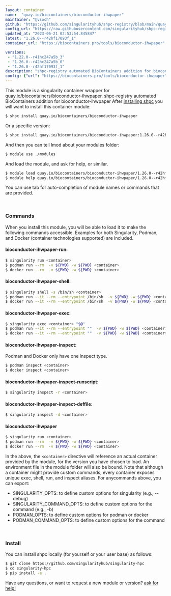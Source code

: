 ```yaml
---
layout: container
name:  "quay.io/biocontainers/bioconductor-ihwpaper"
maintainer: "@vsoch"
github: "https://github.com/singularityhub/shpc-registry/blob/main/quay.io/biocontainers/bioconductor-ihwpaper/container.yaml"
config_url: "https://raw.githubusercontent.com/singularityhub/shpc-registry/main/quay.io/biocontainers/bioconductor-ihwpaper/container.yaml"
updated_at: "2023-06-21 02:53:54.845847"
latest: "1.26.0--r42hf17093f_1"
container_url: "https://biocontainers.pro/tools/bioconductor-ihwpaper"

versions:
 - "1.22.0--r41hc247a5b_3"
 - "1.26.0--r42hc247a5b_0"
 - "1.26.0--r42hf17093f_1"
description: "shpc-registry automated BioContainers addition for bioconductor-ihwpaper"
config: {"url": "https://biocontainers.pro/tools/bioconductor-ihwpaper", "maintainer": "@vsoch", "description": "shpc-registry automated BioContainers addition for bioconductor-ihwpaper", "latest": {"1.26.0--r42hf17093f_1": "sha256:1c6fac7eaab17bb26e2180fc5ffb70546b005f6d7b493d4da644336242244d7e"}, "tags": {"1.22.0--r41hc247a5b_3": "sha256:899941e3143bd2b9b80e43444383dd640d5df975e39e80087aceacc8cb0459de", "1.26.0--r42hc247a5b_0": "sha256:be22946a3a16ebf4f7f15f306fb5fe1a8fe82583e618d82bda8f5c0587611a01", "1.26.0--r42hf17093f_1": "sha256:1c6fac7eaab17bb26e2180fc5ffb70546b005f6d7b493d4da644336242244d7e"}, "docker": "quay.io/biocontainers/bioconductor-ihwpaper"}
---
```


This module is a singularity container wrapper for quay.io/biocontainers/bioconductor-ihwpaper.
shpc-registry automated BioContainers addition for bioconductor-ihwpaper
After [installing shpc](#install) you will want to install this container module:


```bash
$ shpc install quay.io/biocontainers/bioconductor-ihwpaper
```

Or a specific version:

```bash
$ shpc install quay.io/biocontainers/bioconductor-ihwpaper:1.26.0--r42hf17093f_1
```

And then you can tell lmod about your modules folder:

```bash
$ module use ./modules
```

And load the module, and ask for help, or similar.

```bash
$ module load quay.io/biocontainers/bioconductor-ihwpaper/1.26.0--r42hf17093f_1
$ module help quay.io/biocontainers/bioconductor-ihwpaper/1.26.0--r42hf17093f_1
```

You can use tab for auto-completion of module names or commands that are provided.

<br>

### Commands

When you install this module, you will be able to load it to make the following commands accessible.
Examples for both Singularity, Podman, and Docker (container technologies supported) are included.

#### bioconductor-ihwpaper-run:

```bash
$ singularity run <container>
$ podman run --rm  -v ${PWD} -w ${PWD} <container>
$ docker run --rm  -v ${PWD} -w ${PWD} <container>
```

#### bioconductor-ihwpaper-shell:

```bash
$ singularity shell -s /bin/sh <container>
$ podman run --it --rm --entrypoint /bin/sh  -v ${PWD} -w ${PWD} <container>
$ docker run --it --rm --entrypoint /bin/sh  -v ${PWD} -w ${PWD} <container>
```

#### bioconductor-ihwpaper-exec:

```bash
$ singularity exec <container> "$@"
$ podman run --it --rm --entrypoint ""  -v ${PWD} -w ${PWD} <container> "$@"
$ docker run --it --rm --entrypoint ""  -v ${PWD} -w ${PWD} <container> "$@"
```

#### bioconductor-ihwpaper-inspect:

Podman and Docker only have one inspect type.

```bash
$ podman inspect <container>
$ docker inspect <container>
```

#### bioconductor-ihwpaper-inspect-runscript:

```bash
$ singularity inspect -r <container>
```

#### bioconductor-ihwpaper-inspect-deffile:

```bash
$ singularity inspect -d <container>
```



#### bioconductor-ihwpaper

```bash
$ singularity run <container>
$ podman run --rm  -v ${PWD} -w ${PWD} <container>
$ docker run --rm  -v ${PWD} -w ${PWD} <container>
```


In the above, the `<container>` directive will reference an actual container provided
by the module, for the version you have chosen to load. An environment file in the
module folder will also be bound. Note that although a container
might provide custom commands, every container exposes unique exec, shell, run, and
inspect aliases. For anycommands above, you can export:

 - SINGULARITY_OPTS: to define custom options for singularity (e.g., --debug)
 - SINGULARITY_COMMAND_OPTS: to define custom options for the command (e.g., -b)
 - PODMAN_OPTS: to define custom options for podman or docker
 - PODMAN_COMMAND_OPTS: to define custom options for the command

<br>

### Install

You can install shpc locally (for yourself or your user base) as follows:

```bash
$ git clone https://github.com/singularityhub/singularity-hpc
$ cd singularity-hpc
$ pip install -e .
```

Have any questions, or want to request a new module or version? [ask for help!](https://github.com/singularityhub/singularity-hpc/issues)